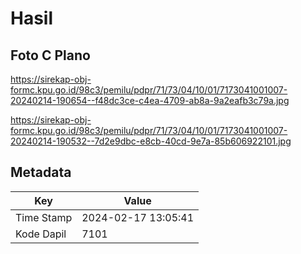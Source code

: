 # Hasil

## Foto C Plano

https://sirekap-obj-formc.kpu.go.id/98c3/pemilu/pdpr/71/73/04/10/01/7173041001007-20240214-190654--f48dc3ce-c4ea-4709-ab8a-9a2eafb3c79a.jpg

https://sirekap-obj-formc.kpu.go.id/98c3/pemilu/pdpr/71/73/04/10/01/7173041001007-20240214-190532--7d2e9dbc-e8cb-40cd-9e7a-85b606922101.jpg


## Metadata

| Key        | Value               |
| ---------- | ------------------- |
| Time Stamp | 2024-02-17 13:05:41 |
| Kode Dapil | 7101                |



